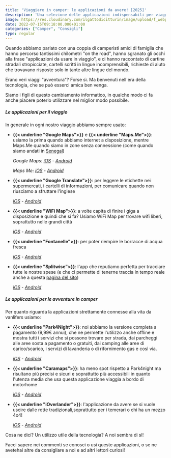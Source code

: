 ```yaml
---
title: 'Viaggiare in camper: le applicazioni da avere! [2025]'
description: 'Una selezione delle applicazioni indispensabili per viaggiare.'
image: https://res.cloudinary.com/ilgattodicitturin/image/upload/f_webp,q_auto:good,w_800,c_scale,dpr_auto/v1657879625/Articoli/app_camper_drffxr.jpg
date: 2022-07-15T09:18:00.000+01:00
categories: ["Camper", "Consigli"]
type: regular
---
```


Quando abbiamo parlato con una coppia di camperisti amici di famiglia che hanno percorso tantissimi chilometri "on the road", hanno sgranato gli occhi alla frase "applicazioni da usare in viaggio", e ci hanno raccontato di cartine stradali stropicciate, cartelli scritti in lingue incomprensibili, richieste di aiuto che trovavano risposte solo in tante altre lingue del mondo.

Erano veri viaggi "avventura"? Forse sì. Ma benvenuti nell'era della tecnologia, che se può esserci amica ben venga.

Siamo i figli di questo cambiamento informatico, in qualche modo ci fa anche piacere poterlo utilizzare nel miglior modo possibile.

##### Le applicazioni per il viaggio
In generale in ogni nostro viaggio abbiamo sempre usato: 

* **{{< underline "Google Maps">}}** e **{{< underline "Maps.Me">}}**: usiamo la prima quando abbiamo internet a disposizione, mentre Maps.Me quando siamo in zone senza connessione (come quando siamo andati in [Senegal](/blog/guida-senegal-in-camper-itinerari-informazioni/))

  _Google Maps:_ [_iOS_](https://apps.apple.com/it/app/google-maps-gps-e-ristoranti/id585027354 "iOS") _-_ [_Android_](https://play.google.com/store/apps/details?id=com.google.android.apps.maps&hl=it&gl=US "Android")

  _Maps Me:_ [_iOS_](https://apps.apple.com/it/app/maps-me-mappe-offline-gps/id510623322 "iOS") _-_ [_Android_](https://play.google.com/store/apps/details?id=com.mapswithme.maps.pro&hl=it&gl=US "Maps Me")

* **{{< underline "Google Translate">}}**: per leggere le etichette nei supermercati, i cartelli di informazioni, per comunicare quando non riusciamo a sfruttare l'inglese

  [_iOS_](https://apps.apple.com/us/app/translate/id1514844618 "iOS") _-_ [_Android_](https://play.google.com/store/apps/details?id=com.google.android.apps.translate&hl=it&gl=US "Android")

* **{{< underline "WiFi Map">}}**: a volte capita di finire i giga a disposizione e quindi che si fa? Usiamo WiFi Map per trovare wifi liberi, soprattutto nelle grandi città

  [_iOS_](https://apps.apple.com/us/app/wifi-map-internet-esim-vpn/id548925969 "iOS") _-_ [_Android_](https://play.google.com/store/apps/details?id=io.wifimap.wifimap&hl=it&gl=US "Android")

* **{{< underline "Fontanelle">}}**: per poter riempire le borracce di acqua fresca

  [_iOS_](https://apps.apple.com/it/app/fontanelle/id1146278776 "iOS") _-_ [_Android_](https://play.google.com/store/apps/details?id=com.mollica.fontanelle&hl=it&gl=US "Android")

* **{{< underline "Splitwise">}}**: l'app che reputiamo perfetta per tracciare tutte le nostre spese (e che ci permette di tenerne traccia in tempo reale anche a questa [pagina del sito](https://vandipety.it/expanses/))

  [_iOS_](https://apps.apple.com/it/app/splitwise/id458023433 "iOS") _-_ [_Android_](https://play.google.com/store/apps/details?id=com.Splitwise.SplitwiseMobile&hl=it&gl=US "Android")

##### Le applicazioni per le avventure in camper
Per quanto riguarda la applicazioni strettamente connesse alla vita da vanlifers usiamo:

* **{{< underline "Park4Night">}}**: noi abbiamo la versione completa a pagamento (9,99€ annui), che ne permette l'utilizzo anche offline e mostra tutti i servizi che si possono trovare per strada, dai parcheggi alle aree sosta a pagamento o gratuiti, dai camping alle aree di carico/scarico, i servizi di lavanderia o di rifornimento gas e così via.

  [_iOS_](https://apps.apple.com/app/park4night-com/id430946556 "iOS") _-_ [_Android_](https://play.google.com/store/apps/details?id=fr.tramb.park4night&hl=it&gl=US "Android")

* **{{< underline "Caramaps">}}**: ha meno spot rispetto a Park4night ma risultano più precisi e sicuri e soprattutto più accessibili in quanto l'utenza media che usa questa applicazione viaggia a bordo di motorhome

  [_iOS_](https://apps.apple.com/it/app/caramaps-aree-sosta-camper/id904605960 "iOS") _-_ [_Android_](https://play.google.com/store/apps/details?id=com.adel.caramaps&hl=it&gl=US "Android")

* **{{< underline "iOverlander">}}**: l'applicazione da avere se si vuole uscire dalle rotte tradizionali,soprattutto per i temerari o chi ha un mezzo 4x4! 

  [_iOS_](https://apps.apple.com/us/app/ioverlander/id894352689 "iOS") _-_ [_Android_](https://play.google.com/store/apps/details?id=com.samchristiansen.ioverlander.droid "Android")

Cosa ne dici? Un utilizzo utile della tecnologia? A noi sembra di sì!

Facci sapere nei commenti se conosci o usi queste applicazioni, o se ne avetehai altre da consigliare a noi e ad altri lettori curiosi!

